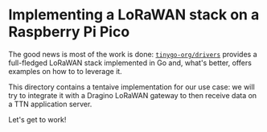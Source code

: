 # Implementing a LoRaWAN stack on a Raspberry Pi Pico
The good news is most of the work is done: [`tinygo-org/drivers`](https://github.com/tinygo-org/drivers/tree/release/examples/lora/lorawan/basic-demo)
provides a full-fledged LoRaWAN stack implemented in Go and, what's better, offers examples on how to to leverage it.

This directory contains a tentaive implementation for our use case: we will try to integrate it with a Dragino LoRaWAN
gateway to then receive data on a TTN application server.

Let's get to work!

